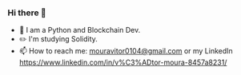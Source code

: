 ### Hi there 👋

- 💼 I am a Python and Blockchain Dev.
- ✏️ I'm studying Solidity.
- 📫 How to reach me: mouravitor0104@gmail.com or my LinkedIn https://www.linkedin.com/in/v%C3%ADtor-moura-8457a8231/
